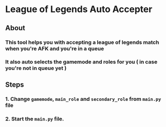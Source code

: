 # League of Legends Auto Accepter
## About
### This tool helps you with accepting a league of legends match when you're AFK and you're in a queue
### It also auto selects the gamemode and roles for you ( in case you're not in queue yet )

## Steps
### 1. Change ``gamemode``, ``main_role`` and ``secondary_role`` from ``main.py`` file
### 2. Start the ``main.py`` file.